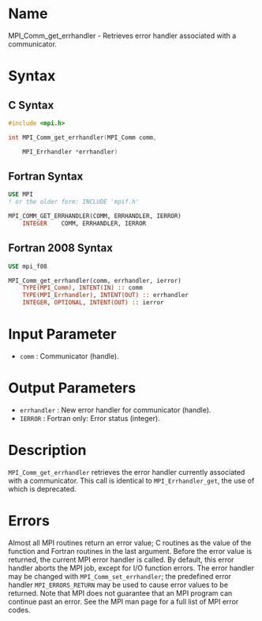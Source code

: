 # Name

MPI_Comm_get_errhandler  - Retrieves error handler associated with a
communicator.

# Syntax

## C Syntax

```c
#include <mpi.h>

int MPI_Comm_get_errhandler(MPI_Comm comm,

    MPI_Errhandler *errhandler)
```

## Fortran Syntax

```fortran
USE MPI
! or the older form: INCLUDE 'mpif.h'

MPI_COMM_GET_ERRHANDLER(COMM, ERRHANDLER, IERROR)
    INTEGER    COMM, ERRHANDLER, IERROR
```

## Fortran 2008 Syntax

```fortran
USE mpi_f08

MPI_Comm_get_errhandler(comm, errhandler, ierror)
    TYPE(MPI_Comm), INTENT(IN) :: comm
    TYPE(MPI_Errhandler), INTENT(OUT) :: errhandler
    INTEGER, OPTIONAL, INTENT(OUT) :: ierror
```


# Input Parameter

* `comm` : Communicator (handle).

# Output Parameters

* `errhandler` : New error handler for communicator (handle).
* `IERROR` : Fortran only: Error status (integer).

# Description

`MPI_Comm_get_errhandler` retrieves the error handler currently associated
with a communicator. This call is identical to `MPI_Errhandler_get`, the
use of which is deprecated.

# Errors

Almost all MPI routines return an error value; C routines as the value
of the function and Fortran routines in the last argument.
Before the error value is returned, the current MPI error handler is
called. By default, this error handler aborts the MPI job, except for
I/O function errors. The error handler may be changed with
`MPI_Comm_set_errhandler`; the predefined error handler `MPI_ERRORS_RETURN`
may be used to cause error values to be returned. Note that MPI does not
guarantee that an MPI program can continue past an error.
See the MPI man page for a full list of MPI error codes.
